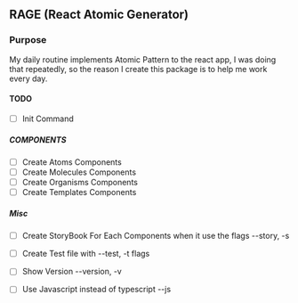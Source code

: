 ## RAGE (React Atomic Generator)

### Purpose
My daily routine implements Atomic Pattern to the react app, I was doing that repeatedly, so the reason I create this package is to help me work every day.


#### TODO

- [ ] Init Command

##### COMPONENTS
- [ ] Create Atoms Components
- [ ] Create Molecules Components
- [ ] Create Organisms Components
- [ ] Create Templates Components

##### Misc
- [ ] Create StoryBook For Each Components when it use the flags --story, -s
- [ ] Create Test file with --test, -t flags
- [ ] Show Version --version, -v
- [ ] Use Javascript instead of typescript --js


